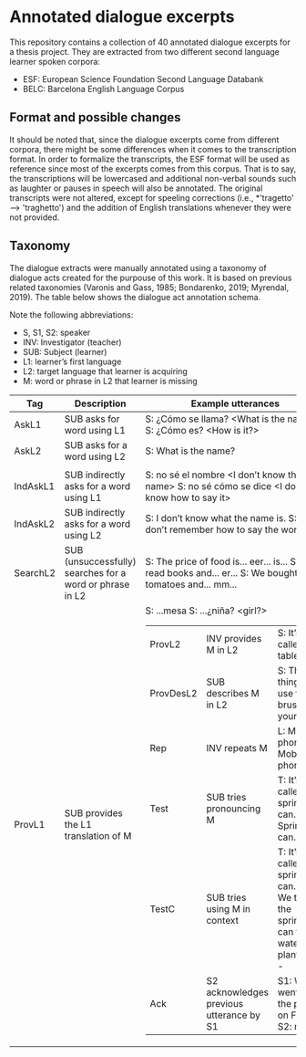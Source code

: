 # Annotated dialogue excerpts
This repository contains a collection of 40 annotated dialogue excerpts for a thesis project. They are extracted from two different second language learner spoken corpora: 

- ESF: European Science Foundation Second Language Databank
- BELC: Barcelona English Language Corpus

## Format and possible changes
It should be noted that, since the dialogue excerpts come from different corpora, there might be some differences when it comes to the transcription format. In order to formalize the transcripts, the ESF format will be used as reference since most of the excerpts comes from this corpus. That is to say, the transcriptions will be lowercased and additional non-verbal sounds such as laughter or pauses in speech will also be annotated. The original transcripts were not altered, except for speeling corrections (i.e., *'tragetto' --> 'traghetto') and the addition of English translations whenever they were not provided. 

## Taxonomy
The dialogue extracts were manually annotated using a taxonomy of dialogue acts created for the purpouse of this work. It is based on previous related taxonomies (Varonis and Gass, 1985; Bondarenko, 2019; Myrendal, 2019). The table below shows the dialogue act annotation schema.

Note the following abbreviations:
- S, S1, S2: speaker
- INV: Investigator (teacher)
- SUB: Subject (learner)
- L1: learner’s first language
- L2: target language that learner is acquiring
- M: word or phrase in L2 that learner is missing

| Tag       | Description                                               | Example utterances                                                                                             |
|-----------|-----------------------------------------------------------|----------------------------------------------------------------------------------------------------------------|
| AskL1     | SUB asks for word using L1                                | S: ¿Cómo se llama? <What is the name?>  S: ¿Cómo es? <How is it?>                                              |
| AskL2     | SUB asks for a word  using L2                             | S: What is the name?                                                                                           |
|           |                                                           |                                                                                                                |
| IndAskL1  | SUB indirectly asks for a word  using L1                  | S: no sé el nombre <I don’t know the name>  S: no sé cómo se dice <I don’t know how to say it>                 |
| IndAskL2  | SUB indirectly asks for a word  using L2                  | S: I don’t know what the name is.  S: I don’t remember how to say the word.                                    |
| SearchL2  | SUB (unsuccessfully) searches for a  word or phrase in L2 | S: The price of food is... eer... is...  S: I only read books and... er...  S: We bought tomatoes and... mm... |
| ProvL1    | SUB provides the L1 translation of M                      | S: ...mesa <table>  S: ...¿niña? <girl?>                                                                       |
| ProvL2    | INV provides M in L2                                      | S: It’s called a table.                                                                                        |
| ProvDesL2 | SUB describes M in L2                                     | S: This thing you use for brushing your hair                                                                   |
| Rep       | INV  repeats M                                            | L: Mobile phone  T: Mobile phone <--                                                                           |
| Test      | SUB tries pronouncing M                                   | T: It’s called a sprinkling can.  L: Sprinkling can. <--                                                       |
| TestC     | SUB tries using M in context                              | T: It’s called a sprinkling can.  L: We took the sprinkling can to water the plants. <--                       |
| Ack       | S2 acknowledges previous utterance by S1                  | S1: We went to the park on Friday.  S2: mhm                                                                    |